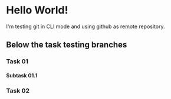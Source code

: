 # Hello World!

I'm testing git in CLI mode and using github as remote repository.

## Below the task testing branches
### Task 01
#### Subtask 01.1
### Task 02
